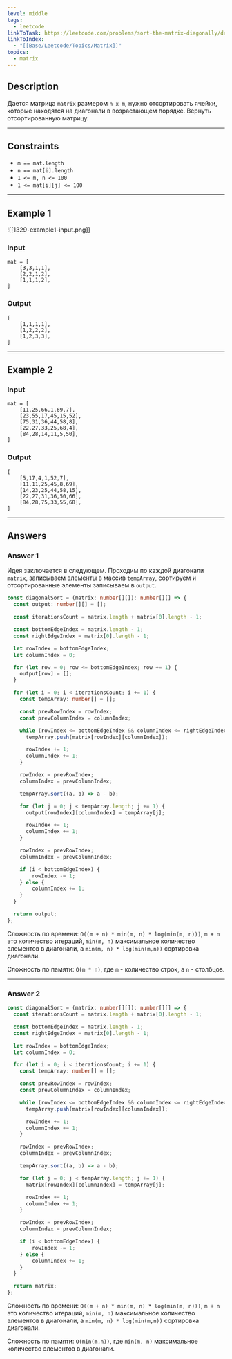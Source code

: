 ```yaml
---
level: middle
tags:
  - leetcode
linkToTask: https://leetcode.com/problems/sort-the-matrix-diagonally/description/
linkToIndex:
  - "[[Base/Leetcode/Topics/Matrix]]"
topics:
  - matrix
---
```

## Description

Дается матрица `matrix` размером `n x m`, нужно отсортировать ячейки, которые находятся на диагонали в возрастающем порядке. Вернуть отсортированную матрицу.

---
## Constraints

- `m == mat.length`
- `n == mat[i].length`
- `1 <= m, n <= 100`
- `1 <= mat[i][j] <= 100`

---
## Example 1

![[1329-example1-input.png]]
### Input

```
mat = [
	[3,3,1,1],
	[2,2,1,2],
	[1,1,1,2],
]
```
### Output

```
[
	[1,1,1,1],
	[1,2,2,2],
	[1,2,3,3],
]
```

---
## Example 2

### Input

```
mat = [
	[11,25,66,1,69,7],
	[23,55,17,45,15,52],
	[75,31,36,44,58,8],
	[22,27,33,25,68,4],
	[84,28,14,11,5,50],
]
```
### Output

```
[
	[5,17,4,1,52,7],
	[11,11,25,45,8,69],
	[14,23,25,44,58,15],
	[22,27,31,36,50,66],
	[84,28,75,33,55,68],
]
```

---
## Answers

### Answer 1

Идея заключается в следующем. Проходим по каждой диагонали `matrix`, записываем элементы в массив `tempArray`, сортируем и отсортированные элементы записываем в `output`.

```typescript
const diagonalSort = (matrix: number[][]): number[][] => {
  const output: number[][] = [];

  const iterationsCount = matrix.length + matrix[0].length - 1;

  const bottomEdgeIndex = matrix.length - 1;
  const rightEdgeIndex = matrix[0].length - 1;

  let rowIndex = bottomEdgeIndex;
  let columnIndex = 0;

  for (let row = 0; row <= bottomEdgeIndex; row += 1) {
    output[row] = [];
  }

  for (let i = 0; i < iterationsCount; i += 1) {
    const tempArray: number[] = [];

    const prevRowIndex = rowIndex;
    const prevColumnIndex = columnIndex;

    while (rowIndex <= bottomEdgeIndex && columnIndex <= rightEdgeIndex) {
      tempArray.push(matrix[rowIndex][columnIndex]);

      rowIndex += 1;
      columnIndex += 1;
    }

    rowIndex = prevRowIndex;
    columnIndex = prevColumnIndex;

    tempArray.sort((a, b) => a - b);

    for (let j = 0; j < tempArray.length; j += 1) {
      output[rowIndex][columnIndex] = tempArray[j];

      rowIndex += 1;
      columnIndex += 1;
    }

    rowIndex = prevRowIndex;
    columnIndex = prevColumnIndex;

    if (i < bottomEdgeIndex) {
        rowIndex -= 1;
    } else {
        columnIndex += 1;
    }
  }

  return output;
};
```

Сложность по времени: `O((m + n) * min(m, n) * log(min(m, n)))`, `m + n` это количество итераций, `min(m, n)` максимальное количество элементов в диагонали, а `min(m, n) * log(min(m,n))` сортировка диагонали.

Сложность по памяти: `O(m * n)`, где `m` - количество строк, а `n` - столбцов.

---
### Answer 2

```typescript
const diagonalSort = (matrix: number[][]): number[][] => {
  const iterationsCount = matrix.length + matrix[0].length - 1;

  const bottomEdgeIndex = matrix.length - 1;
  const rightEdgeIndex = matrix[0].length - 1;

  let rowIndex = bottomEdgeIndex;
  let columnIndex = 0;

  for (let i = 0; i < iterationsCount; i += 1) {
    const tempArray: number[] = [];

    const prevRowIndex = rowIndex;
    const prevColumnIndex = columnIndex;

    while (rowIndex <= bottomEdgeIndex && columnIndex <= rightEdgeIndex) {
      tempArray.push(matrix[rowIndex][columnIndex]);

      rowIndex += 1;
      columnIndex += 1;
    }

    rowIndex = prevRowIndex;
    columnIndex = prevColumnIndex;

    tempArray.sort((a, b) => a - b);

    for (let j = 0; j < tempArray.length; j += 1) {
      matrix[rowIndex][columnIndex] = tempArray[j];

      rowIndex += 1;
      columnIndex += 1;
    }

    rowIndex = prevRowIndex;
    columnIndex = prevColumnIndex;

    if (i < bottomEdgeIndex) {
        rowIndex -= 1;
    } else {
        columnIndex += 1;
    }
  }

  return matrix;
};
```

Сложность по времени: `O((m + n) * min(m, n) * log(min(m, n)))`, `m + n` это количество итераций, `min(m, n)` максимальное количество элементов в диагонали, а `min(m, n) * log(min(m,n))` сортировка диагонали.

Сложность по памяти: `O(min(m,n))`, где `min(m, n)` максимальное количество элементов в диагонали.